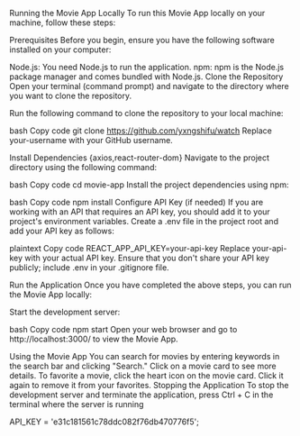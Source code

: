 Running the Movie App Locally
To run this Movie App locally on your machine, follow these steps:

Prerequisites
Before you begin, ensure you have the following software installed on your computer:

Node.js: You need Node.js to run the application.
npm: npm is the Node.js package manager and comes bundled with Node.js.
Clone the Repository
Open your terminal (command prompt) and navigate to the directory where you want to clone the repository.

Run the following command to clone the repository to your local machine:

bash
Copy code
git clone https://github.com/yxngshifu/watch
Replace your-username with your GitHub username.

Install Dependencies {axios,react-router-dom}
Navigate to the project directory using the following command:

bash
Copy code
cd movie-app
Install the project dependencies using npm:

bash
Copy code
npm install
Configure API Key (if needed)
If you are working with an API that requires an API key, you should add it to your project's environment variables. Create a .env file in the project root and add your API key as follows:

plaintext
Copy code
REACT_APP_API_KEY=your-api-key
Replace your-api-key with your actual API key. Ensure that you don't share your API key publicly; include .env in your .gitignore file.

Run the Application
Once you have completed the above steps, you can run the Movie App locally:

Start the development server:

bash
Copy code
npm start
Open your web browser and go to http://localhost:3000/ to view the Movie App.

Using the Movie App
You can search for movies by entering keywords in the search bar and clicking "Search."
Click on a movie card to see more details.
To favorite a movie, click the heart icon on the movie card. Click it again to remove it from your favorites.
Stopping the Application
To stop the development server and terminate the application, press Ctrl + C in the terminal where the server is running

API_KEY = 'e31c181561c78ddc082f76db470776f5';